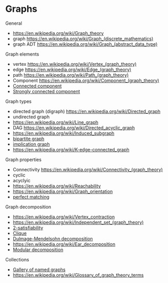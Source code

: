 # Graphs

[1]: https://www.wikiwand.com/en/Graph_traversal "Graph traversal"
[2]: https://www.wikiwand.com/en/Graph_database "Graph database"
[3]: https://www.wikiwand.com/en/Graph_rewriting "Graph rewriting"
[4]: https://www.wikiwand.com/en/Graph_drawing_software "Graph drawing software"


General
- https://en.wikipedia.org/wiki/Graph_theory
- graph https://en.wikipedia.org/wiki/Graph_(discrete_mathematics)
- graph ADT https://en.wikipedia.org/wiki/Graph_(abstract_data_type)

Graph elements
- vertex https://en.wikipedia.org/wiki/Vertex_(graph_theory)
- edge https://en.wikipedia.org/wiki/Edge_(graph_theory)
- path https://en.wikipedia.org/wiki/Path_(graph_theory)
- Component https://en.wikipedia.org/wiki/Component_(graph_theory)
- [Connected component](https://en.wikipedia.org/wiki/Connected_component_(graph_theory))
- [Strongly connected component](./strongly-connected-component.md)

Graph types
- directed graph (digraph) https://en.wikipedia.org/wiki/Directed_graph
- undirected graph
- https://en.wikipedia.org/wiki/Line_graph
- DAG https://en.wikipedia.org/wiki/Directed_acyclic_graph
- https://en.wikipedia.org/wiki/Induced_subgraph
- [bipartite graph](https://en.wikipedia.org/wiki/Bipartite_graph)
- [implication graph](https://en.wikipedia.org/wiki/Implication_graph)
- https://en.wikipedia.org/wiki/K-edge-connected_graph

Graph properties
- Connectivity https://en.wikipedia.org/wiki/Connectivity_(graph_theory)
- cyclic
- acyclyic
- https://en.wikipedia.org/wiki/Reachability
- https://en.wikipedia.org/wiki/Graph_orientation
- [perfect matching](https://en.wikipedia.org/wiki/Perfect_matching)

Graph decomposition
- https://en.wikipedia.org/wiki/Vertex_contraction
- https://en.wikipedia.org/wiki/Independent_set_(graph_theory)
- [2-satisfiability](https://en.wikipedia.org/wiki/2-satisfiability)
- [Clique](https://en.wikipedia.org/wiki/Clique_(graph_theory))
- [Dulmage-Mendelsohn decomposition](https://en.wikipedia.org/wiki/Dulmage%E2%80%93Mendelsohn_decomposition)
- https://en.wikipedia.org/wiki/Ear_decomposition
- [Modular decomposition](https://en.wikipedia.org/wiki/Modular_decomposition)

Collections
- [Gallery of named graphs](https://en.wikipedia.org/wiki/Gallery_of_named_graphs)
- https://en.wikipedia.org/wiki/Glossary_of_graph_theory_terms
